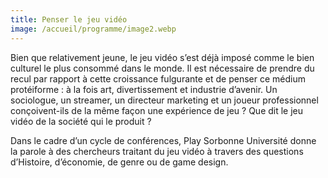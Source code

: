 ```yaml
---
title: Penser le jeu vidéo
image: /accueil/programme/image2.webp
---
```

Bien que relativement jeune, le jeu vidéo s’est déjà imposé comme le bien culturel le plus consommé dans le monde. Il est nécessaire de prendre du recul par rapport à cette croissance fulgurante et de penser ce médium protéiforme : à la fois art, divertissement et industrie d’avenir. Un sociologue, un streamer, un directeur marketing et un joueur professionnel conçoivent-ils de la même façon une expérience de jeu ? Que dit le jeu vidéo de la société qui le produit ?


Dans le cadre d’un cycle de conférences, Play Sorbonne Université donne la parole à des chercheurs traitant du jeu vidéo à travers des questions d’Histoire, d’économie, de genre
ou de game design.